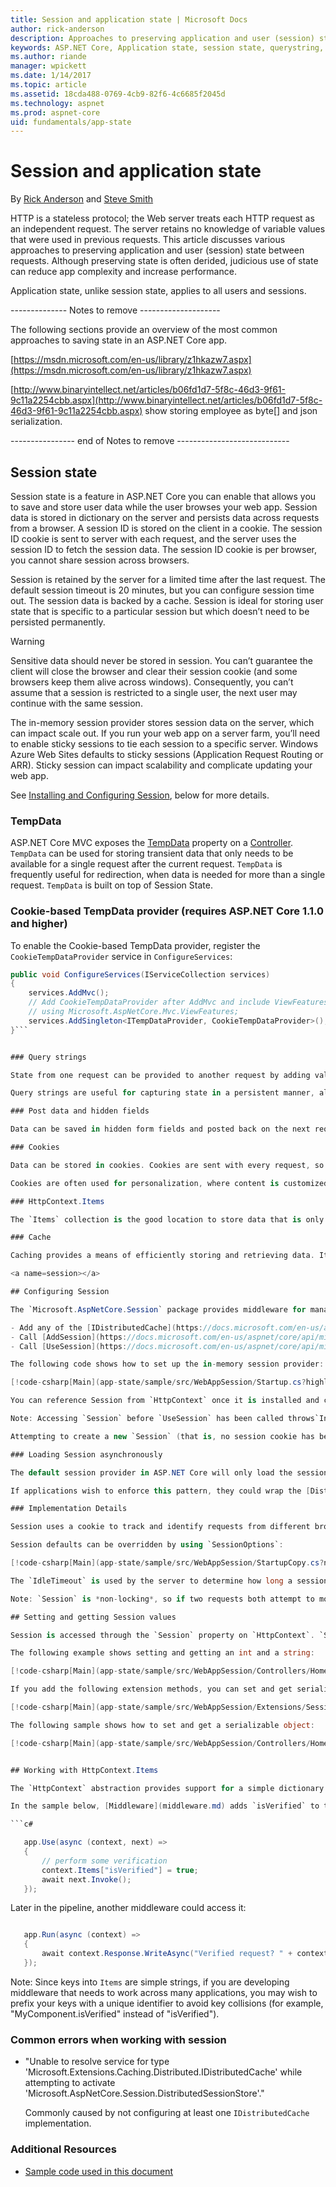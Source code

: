 ```yaml
---
title: Session and application state | Microsoft Docs
author: rick-anderson
description: Approaches to preserving application and user (session) state between requests.
keywords: ASP.NET Core, Application state, session state, querystring, post
ms.author: riande
manager: wpickett
ms.date: 1/14/2017
ms.topic: article
ms.assetid: 18cda488-0769-4cb9-82f6-4c6685f2045d
ms.technology: aspnet
ms.prod: aspnet-core
uid: fundamentals/app-state
---
```

<!-- Review questions

When does session clear the backing store? When the session expires? After you close the browser and the session cookie is deleted - what happens to your session data?

`IdleTimeout` is  independent of the cookie's expiration.
Is there a way to set the session ID cookie timeout? What happens to the session cookie after the session is expired?
-->

# Session and application state

By [Rick Anderson](https://twitter.com/RickAndMSFT) and [Steve Smith](http://ardalis.com)

HTTP is a stateless protocol; the Web server treats each HTTP request as an independent request. The server retains no knowledge of variable values that were used in previous requests. This article discusses various approaches to preserving application and user (session) state between requests. Although preserving state is often derided, judicious use of state can reduce app complexity and increase performance.

Application state, unlike session state, applies to all users and sessions.

-------------- Notes to remove --------------------

The following sections provide an overview of the most common approaches to saving state in an ASP.NET Core app.

[https://msdn.microsoft.com/en-us/library/z1hkazw7.aspx](https://msdn.microsoft.com/en-us/library/z1hkazw7.aspx)


[http://www.binaryintellect.net/articles/b06fd1d7-5f8c-46d3-9f61-9c11a2254cbb.aspx](http://www.binaryintellect.net/articles/b06fd1d7-5f8c-46d3-9f61-9c11a2254cbb.aspx) show storing employee as byte[] and json serialization.


---------------- end of Notes to remove ----------------------------

## Session state

Session state is a feature in ASP.NET Core you can enable that allows you to save and store user data while the user browses your web app. Session data is stored in dictionary on the server and persists data across requests from a browser. A session ID is stored on the client in a cookie. The session ID cookie is sent to server with each request, and the server uses the session ID to fetch the session data. The session ID cookie is per browser, you cannot share session across browsers.

Session is retained by the server for a limited time after the last request. The default session timeout is 20 minutes, but you can configure session time out. The session data is backed by a cache. Session is ideal for storing user state that is specific to a particular session but which doesn’t need to be persisted permanently.

> [!WARNING]
> Sensitive data should never be stored in session. You can’t guarantee the client will close the browser and clear their session cookie (and some browsers keep them alive across windows). Consequently, you can’t assume that a session is restricted to a single user, the next user may continue with the same session.

The in-memory session provider stores session data on the server, which can impact scale out. If you run your web app on a server farm, you’ll need to enable sticky sessions to tie each session to a specific server.  Windows Azure Web Sites defaults to sticky sessions (Application Request Routing or ARR). Sticky session can impact scalability and complicate updating your web app.

See [Installing and Configuring Session](#installing-and-configuring-session), below for more details.

### TempData

ASP.NET Core MVC exposes the [TempData](https://docs.microsoft.com/en-us/aspnet/core/api/microsoft.aspnetcore.mvc.controller#Microsoft_AspNetCore_Mvc_Controller_TempData) property on a [Controller](https://docs.microsoft.com/en-us/aspnet/core/api/microsoft.aspnetcore.mvc.controller). `TempData` can be used for storing transient data that only needs to be available for a single request after the current request. `TempData` is frequently useful for redirection, when data is needed for more than a single request. `TempData` is built on top of Session State.

### Cookie-based TempData provider (requires ASP.NET Core 1.1.0 and higher)

To enable the  Cookie-based TempData provider, register the `CookieTempDataProvider` service in `ConfigureServices`:

```c#
public void ConfigureServices(IServiceCollection services)
{
    services.AddMvc();
    // Add CookieTempDataProvider after AddMvc and include ViewFeatures.
    // using Microsoft.AspNetCore.Mvc.ViewFeatures;
    services.AddSingleton<ITempDataProvider, CookieTempDataProvider>();
}```


### Query strings

State from one request can be provided to another request by adding values to the new request's query string. Query strings should never be used with sensitive data. It is also best used with small amounts of data.

Query strings are useful for capturing state in a persistent manner, allowing links with embedded state to be created and shared through email or social networks. However, no assumption can be made about the user making the request, since URLs with query strings can easily be shared. Care must also be taken to avoid [Cross-Site Request Forgery (CSRF)](https://www.owasp.org/index.php/Cross-Site_Request_Forgery_(CSRF)) attacks. An attacker could trick a user into visiting a malicious site while authenticated. CSRF are a major form of vulnerability that can be used to steal user data from your app, or take malicious actions on the behalf of the user. Any preserved application or session state needs to protect against CSRF attacks. See [Preventing Cross-Site Request Forgery (XSRF/CSRF) Attacks in ASP.NET Core](../security/anti-request-forgery.md)

### Post data and hidden fields

Data can be saved in hidden form fields and posted back on the next request. This is common in multi-page forms.  It’s insecure in that the client can tamper with the data so the server must always revalidate it.

### Cookies

Data can be stored in cookies. Cookies are sent with every request, so the size should be kept to a minimum. Ideally, only an identifier should be used, with the actual data stored somewhere on the server. Cookies are subject to tampering and therefore need to be validated on the server. Cookies are limited by most browsers to 4096 bytes and you have only a limited number of cookies per domain. Although the durability of the cookie on a client is subject to user intervention and expiration, cookies are generally the most durable form of data persistence on the client.

Cookies are often used for personalization, where content is customized for a known user. In most cases, identification is the issue rather than authentication. Thus, you can typically secure a cookie that is used for identification by storing the user name, account name, or a unique user ID (such as a GUID) in the cookie and then use the cookie to access the user personalization infrastructure of a site.

### HttpContext.Items

The `Items` collection is the good location to store data that is only needed while processing a given request. Its contents are discarded after each request. It is best used as a means of communicating between components or middleware that operate at different points in time during a request and have no direct way to pass parameters. See [Working with HttpContext.Items](#working-with-httpcontextitems), below.

### Cache

Caching provides a means of efficiently storing and retrieving data. It provides rules for expiring cached items based on time and other considerations. Learn more about [Caching](../performance/caching/index.md).

<a name=session></a>

## Configuring Session

The `Microsoft.AspNetCore.Session` package provides middleware for managing session state. Enabling the session middleware requires the following in `Startup`:

- Add any of the [IDistributedCache](https://docs.microsoft.com/en-us/aspnet/core/api/microsoft.extensions.caching.distributed.idistributedcache) memory caches. The `IDistributedCache` implimentation is used as a backing store for session.
- Call [AddSession](https://docs.microsoft.com/en-us/aspnet/core/api/microsoft.extensions.dependencyinjection.sessionservicecollectionextensions#Microsoft_Extensions_DependencyInjection_SessionServiceCollectionExtensions_AddSession_Microsoft_Extensions_DependencyInjection_IServiceCollection_), which requires NuGet package "Microsoft.AspNetCore.Session".
- Call [UseSession](https://docs.microsoft.com/en-us/aspnet/core/api/microsoft.aspnetcore.builder.sessionmiddlewareextensions#methods_).

The following code shows how to set up the in-memory session provider:

[!code-csharp[Main](app-state/sample/src/WebAppSession/Startup.cs?highlight=11-22,27)]

You can reference Session from `HttpContext` once it is installed and configured.

Note: Accessing `Session` before `UseSession` has been called throws`InvalidOperationException: Session has not been configured for this application or request.`

Attempting to create a new `Session` (that is, no session cookie has been created) after you have already begun writing to the `Response` stream throws `InvalidOperationException: The session cannot be established after the response has started`. The exception can be found in the web server log, it may not be displayed in the browser.

### Loading Session asynchronously 

The default session provider in ASP.NET Core will only load the session record from the underlying [IDistributedCache](https://docs.microsoft.com/en-us/aspnet/core/api/microsoft.extensions.caching.distributed.idistributedcache) store asynchronously if the [ISession.LoadAsync](https://docs.microsoft.com/en-us/aspnet/core/api/microsoft.aspnetcore.http.isession#Microsoft_AspNetCore_Http_ISession_LoadAsync) method is explicitly called **before** calling the `TryGetValue`, `Set` or `Remove` methods. Failure to call `LoadAsync` first will result in the underlying session record being loaded synchronously, which could potentially impact the ability of the app to scale.

If applications wish to enforce this pattern, they could wrap the [DistributedSessionStore[(https://docs.microsoft.com/en-us/aspnet/core/api/microsoft.aspnetcore.session.distributedsessionstore) and [DistributedSession](https://docs.microsoft.com/en-us/aspnet/core/api/microsoft.aspnetcore.session.distributedsession) implementations with versions that throw if the `LoadAsync` method has not been called before calling `TryGetValue`, `Set` or `Remove`, and register the wrapped versions in the services container.

### Implementation Details

Session uses a cookie to track and identify requests from different browsers. By default this cookie is named ".AspNet.Session" and uses a path of "/". The cookie default does not specify a domain. The cookie default is not made available to client-side script on the page (because `CookieHttpOnly` defaults to `true`).

Session defaults can be overridden by using `SessionOptions`:

[!code-csharp[Main](app-state/sample/src/WebAppSession/StartupCopy.cs?name=snippet1&highlight=7-16)]

The `IdleTimeout` is used by the server to determine how long a session can be idle before its contents are abandoned. `IdleTimeout` is independent of the cookie expiration. Each request that passes through the Session middleware (read from or written to) will reset the timeout.

Note: `Session` is *non-locking*, so if two requests both attempt to modify the contents of session, the last one will win. `Session` is implemented as a *coherent session*, which means that all of the contents are stored together. This means that if two requests are modifying different parts of the session (different keys), they may still impact each other.

## Setting and getting Session values

Session is accessed through the `Session` property on `HttpContext`. `Session` is an [ISession](https://docs.microsoft.com/en-us/aspnet/core/api/microsoft.aspnetcore.http.isession) implementation.

The following example shows setting and getting an int and a string:

[!code-csharp[Main](app-state/sample/src/WebAppSession/Controllers/HomeController.cs?name=snippet1)]

If you add the following extension methods, you can set and get serializable objects to Session:

[!code-csharp[Main](app-state/sample/src/WebAppSession/Extensions/SessionExtensions.cs)]

The following sample shows how to set and get a serializable object:

[!code-csharp[Main](app-state/sample/src/WebAppSession/Controllers/HomeController.cs?name=snippet2)]


## Working with HttpContext.Items

The `HttpContext` abstraction provides support for a simple dictionary collection of type `IDictionary<object, object>`, called `Items`. This collection is available from the start of an *HttpRequest* and is discarded at the end of each request. You can access it by  assigning a value to a keyed entry, or by requesting the value for a given key.

In the sample below, [Middleware](middleware.md) adds `isVerified` to the `Items` collection:

```c#

   app.Use(async (context, next) =>
   {
       // perform some verification
       context.Items["isVerified"] = true;
       await next.Invoke();
   });
   ```

Later in the pipeline, another middleware could access it:

```c#

   app.Run(async (context) =>
   {
       await context.Response.WriteAsync("Verified request? " + context.Items["isVerified"]);
   });
   ```

Note: Since keys into `Items` are simple strings, if you are developing middleware that needs to work across many applications, you may wish to prefix your keys with a unique identifier to avoid key collisions (for example, "MyComponent.isVerified" instead of "isVerified").

<a name=appstate-errors></a>

### Common errors when working with session

* "Unable to resolve service for type 'Microsoft.Extensions.Caching.Distributed.IDistributedCache' while attempting to activate 'Microsoft.AspNetCore.Session.DistributedSessionStore'."

   Commonly caused by not configuring at least one `IDistributedCache` implementation.

### Additional Resources

* [Sample code used in this document](https://github.com/aspnet/Docs/tree/master/aspnet/fundamentals/app-state/sample)
